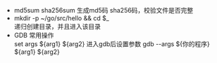 
* md5sum sha256sum 生成md5码 sha256码，校验文件是否完整
* mkdir -p ~/go/src/hello && cd $_   
    递归创建目录，并且进入该目录
* GDB 常用操作  
    set args ${arg1} ${arg2} 进入gdb后设置参数
    gdb --args ${你的程序} ${arg1} ${arg2}

    